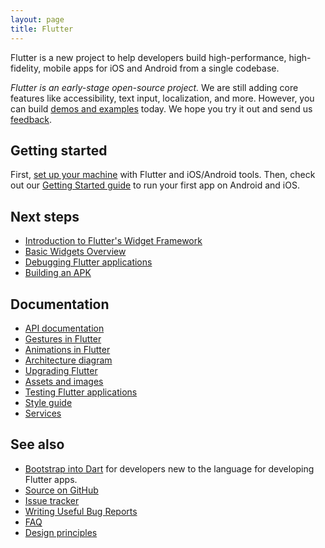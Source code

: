 ```yaml
---
layout: page
title: Flutter
---
```


Flutter is a new project to help developers
build high-performance, high-fidelity,
mobile apps for iOS and Android
from a single codebase.

_Flutter is an early-stage open-source project._
We are still adding core features like accessibility, text input,
localization, and more. However, you can build
[demos and examples](https://github.com/flutter/flutter/tree/master/examples)
today. We hope you try it out and send us
[feedback](mailto:flutter-dev@googlegroups.com).

## Getting started

First, [set up your machine](/setup/)
with Flutter and iOS/Android tools.
Then, check out our
[Getting Started guide](getting-started)
to run your first app on Android and iOS.

## Next steps

 - [Introduction to Flutter's Widget Framework](widgets-intro)
 - [Basic Widgets Overview](basic-widgets)
 - [Debugging Flutter applications](debugging)
 - [Building an APK](building-apk)

## Documentation

 - [API documentation](http://docs.flutter.io/flutter/)
 - [Gestures in Flutter](gestures)
 - [Animations in Flutter](animations)
 - [Architecture diagram](https://docs.google.com/presentation/d/1cw7A4HbvM_Abv320rVgPVGiUP2msVs7tfGbkgdrTy0I/edit?usp=sharing)
 - [Upgrading Flutter](upgrading)
 - [Assets and images](assets-and-images)
 - [Testing Flutter applications](testing)
 - [Style guide](style-guide)
 - [Services](services)

## See also

 - [Bootstrap into Dart](/bootstrap-into-dart/) for developers
   new to the language for developing Flutter apps.
 - [Source on GitHub](https://github.com/flutter/flutter)
 - [Issue tracker](https://github.com/flutter/flutter/issues)
 - [Writing Useful Bug Reports](bug-reports)
 - [FAQ](faq)
 - [Design principles](design-principles)
